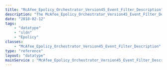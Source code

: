 ```yaml
---
title: "McAfee_Epolicy_Orchestrator_Version45_Event_Filter_Description"
description: "The McAfee_Epolicy_Orchestrator_Version45_Event_Filter_Description data type contains the name of the rule that was triggered by an event."
date: "2018-02-12"
tags:
    - "datatype"
    - "sldn"
    - "Epolicy"
classes:
    - "McAfee_Epolicy_Orchestrator_Version45_Event_Filter_Description"
type: "reference"
layout: "datatype"
mainService : "McAfee_Epolicy_Orchestrator_Version45_Event_Filter_Description"
---
```

